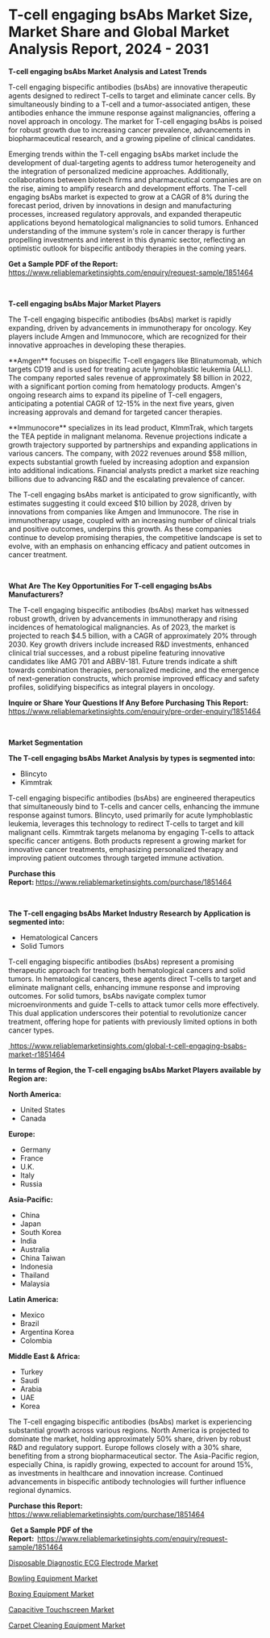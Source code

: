 <p><h1>T-cell engaging bsAbs Market Size, Market Share and Global Market Analysis Report, 2024 - 2031</h1></p><p><strong>T-cell engaging bsAbs Market Analysis and Latest Trends</strong></p>
<p><p>T-cell engaging bispecific antibodies (bsAbs) are innovative therapeutic agents designed to redirect T-cells to target and eliminate cancer cells. By simultaneously binding to a T-cell and a tumor-associated antigen, these antibodies enhance the immune response against malignancies, offering a novel approach in oncology. The market for T-cell engaging bsAbs is poised for robust growth due to increasing cancer prevalence, advancements in biopharmaceutical research, and a growing pipeline of clinical candidates.</p><p>Emerging trends within the T-cell engaging bsAbs market include the development of dual-targeting agents to address tumor heterogeneity and the integration of personalized medicine approaches. Additionally, collaborations between biotech firms and pharmaceutical companies are on the rise, aiming to amplify research and development efforts. The T-cell engaging bsAbs market is expected to grow at a CAGR of 8% during the forecast period, driven by innovations in design and manufacturing processes, increased regulatory approvals, and expanded therapeutic applications beyond hematological malignancies to solid tumors. Enhanced understanding of the immune system's role in cancer therapy is further propelling investments and interest in this dynamic sector, reflecting an optimistic outlook for bispecific antibody therapies in the coming years.</p></p>
<p><strong>Get a Sample PDF of the Report:&nbsp;</strong> <a href="https://www.reliablemarketinsights.com/enquiry/request-sample/1851464?utm_campaign=1264&utm_medium=2&utm_source=Github&utm_content=ia&utm_term=18102024&utm_id=t-cell-engaging-bsabs">https://www.reliablemarketinsights.com/enquiry/request-sample/1851464</a></p>
<p>&nbsp;</p>
<p><strong>T-cell engaging bsAbs Major Market Players</strong></p>
<p><p>The T-cell engaging bispecific antibodies (bsAbs) market is rapidly expanding, driven by advancements in immunotherapy for oncology. Key players include Amgen and Immunocore, which are recognized for their innovative approaches in developing these therapies.</p><p>**Amgen** focuses on bispecific T-cell engagers like Blinatumomab, which targets CD19 and is used for treating acute lymphoblastic leukemia (ALL). The company reported sales revenue of approximately $8 billion in 2022, with a significant portion coming from hematology products. Amgen's ongoing research aims to expand its pipeline of T-cell engagers, anticipating a potential CAGR of 12-15% in the next five years, given increasing approvals and demand for targeted cancer therapies.</p><p>**Immunocore** specializes in its lead product, KImmTrak, which targets the TEA peptide in malignant melanoma. Revenue projections indicate a growth trajectory supported by partnerships and expanding applications in various cancers. The company, with 2022 revenues around $58 million, expects substantial growth fueled by increasing adoption and expansion into additional indications. Financial analysts predict a market size reaching billions due to advancing R&D and the escalating prevalence of cancer.</p><p>The T-cell engaging bsAbs market is anticipated to grow significantly, with estimates suggesting it could exceed $10 billion by 2028, driven by innovations from companies like Amgen and Immunocore. The rise in immunotherapy usage, coupled with an increasing number of clinical trials and positive outcomes, underpins this growth. As these companies continue to develop promising therapies, the competitive landscape is set to evolve, with an emphasis on enhancing efficacy and patient outcomes in cancer treatment.</p></p>
<p>&nbsp;</p>
<p><strong>What Are The Key Opportunities For T-cell engaging bsAbs Manufacturers?</strong></p>
<p><p>The T-cell engaging bispecific antibodies (bsAbs) market has witnessed robust growth, driven by advancements in immunotherapy and rising incidences of hematological malignancies. As of 2023, the market is projected to reach $4.5 billion, with a CAGR of approximately 20% through 2030. Key growth drivers include increased R&D investments, enhanced clinical trial successes, and a robust pipeline featuring innovative candidates like AMG 701 and ABBV-181. Future trends indicate a shift towards combination therapies, personalized medicine, and the emergence of next-generation constructs, which promise improved efficacy and safety profiles, solidifying bispecifics as integral players in oncology.</p></p>
<p><strong>Inquire or Share Your Questions If Any Before Purchasing This Report:</strong> <a href="https://www.reliablemarketinsights.com/enquiry/pre-order-enquiry/1851464?utm_campaign=1264&utm_medium=2&utm_source=Github&utm_content=ia&utm_term=18102024&utm_id=t-cell-engaging-bsabs">https://www.reliablemarketinsights.com/enquiry/pre-order-enquiry/1851464</a></p>
<p>&nbsp;</p>
<p><strong>Market Segmentation</strong></p>
<p><strong>The T-cell engaging bsAbs Market Analysis by types is segmented into:</strong></p>
<p><ul><li>Blincyto</li><li>Kimmtrak</li></ul></p>
<p><p>T-cell engaging bispecific antibodies (bsAbs) are engineered therapeutics that simultaneously bind to T-cells and cancer cells, enhancing the immune response against tumors. Blincyto, used primarily for acute lymphoblastic leukemia, leverages this technology to redirect T-cells to target and kill malignant cells. Kimmtrak targets melanoma by engaging T-cells to attack specific cancer antigens. Both products represent a growing market for innovative cancer treatments, emphasizing personalized therapy and improving patient outcomes through targeted immune activation.</p></p>
<p><strong>Purchase this Report:&nbsp;</strong><a href="https://www.reliablemarketinsights.com/purchase/1851464?utm_campaign=1264&utm_medium=2&utm_source=Github&utm_content=ia&utm_term=18102024&utm_id=t-cell-engaging-bsabs">https://www.reliablemarketinsights.com/purchase/1851464</a></p>
<p>&nbsp;</p>
<p><strong>The T-cell engaging bsAbs Market Industry Research by Application is segmented into:</strong></p>
<p><ul><li>Hematological Cancers</li><li>Solid Tumors</li></ul></p>
<p><p>T-cell engaging bispecific antibodies (bsAbs) represent a promising therapeutic approach for treating both hematological cancers and solid tumors. In hematological cancers, these agents direct T-cells to target and eliminate malignant cells, enhancing immune response and improving outcomes. For solid tumors, bsAbs navigate complex tumor microenvironments and guide T-cells to attack tumor cells more effectively. This dual application underscores their potential to revolutionize cancer treatment, offering hope for patients with previously limited options in both cancer types.</p></p>
<p><a href="https://www.reliablemarketinsights.com/global-t-cell-engaging-bsabs-market-r1851464?utm_campaign=1264&utm_medium=2&utm_source=Github&utm_content=ia&utm_term=18102024&utm_id=t-cell-engaging-bsabs">&nbsp;https://www.reliablemarketinsights.com/global-t-cell-engaging-bsabs-market-r1851464</a></p>
<p><strong>In terms of Region, the T-cell engaging bsAbs Market Players available by Region are:</strong></p>
<p>
    <p> <strong> North America: </strong>
        <ul>
            <li>United States</li>
            <li>Canada</li>
        </ul>
        </p> 
    <p> <strong> Europe: </strong>
        <ul>
            <li>Germany</li>
            <li>France</li>
            <li>U.K.</li>
            <li>Italy</li>
            <li>Russia</li>
        </ul>
        </p> 
    <p> <strong> Asia-Pacific: </strong>
        <ul>
            <li>China</li>
            <li>Japan</li>
            <li>South Korea</li>
            <li>India</li>
            <li>Australia</li>
            <li>China Taiwan</li>
            <li>Indonesia</li>
            <li>Thailand</li>
            <li>Malaysia</li>
        </ul>
        </p> 
    <p> <strong> Latin America: </strong>
        <ul>
            <li>Mexico</li>
            <li>Brazil</li>
            <li>Argentina Korea</li>
            <li>Colombia</li>
        </ul>
        </p> 
    <p> <strong> Middle East & Africa: </strong>
        <ul>
            <li>Turkey</li>
            <li>Saudi</li>
            <li>Arabia</li>
            <li>UAE</li>
            <li>Korea</li>
        </ul>
    </p>
    </p>
<p><p>The T-cell engaging bispecific antibodies (bsAbs) market is experiencing substantial growth across various regions. North America is projected to dominate the market, holding approximately 50% share, driven by robust R&D and regulatory support. Europe follows closely with a 30% share, benefiting from a strong biopharmaceutical sector. The Asia-Pacific region, especially China, is rapidly growing, expected to account for around 15%, as investments in healthcare and innovation increase. Continued advancements in bispecific antibody technologies will further influence regional dynamics.</p></p>
<p><strong>Purchase this Report: </strong><a href="https://www.reliablemarketinsights.com/purchase/1851464?utm_campaign=1264&utm_medium=2&utm_source=Github&utm_content=ia&utm_term=18102024&utm_id=t-cell-engaging-bsabs">https://www.reliablemarketinsights.com/purchase/1851464</a></p>
<p>&nbsp;<strong>Get a Sample PDF of the Report:&nbsp;&nbsp;</strong><a href="https://www.reliablemarketinsights.com/enquiry/request-sample/1851464?utm_campaign=1264&utm_medium=2&utm_source=Github&utm_content=ia&utm_term=18102024&utm_id=t-cell-engaging-bsabs">https://www.reliablemarketinsights.com/enquiry/request-sample/1851464</a></p>
<p><strong></strong></p>
<p><p><a href="https://github.com/julyju69/Market-Research-Report-List-5/blob/main/disposable-diagnostic-ecg-electrode-market.md?utm_campaign=1264&utm_medium=2&utm_source=Github&utm_content=ia&utm_term=18102024&utm_id=t-cell-engaging-bsabs">Disposable Diagnostic ECG Electrode Market</a></p><p><a href="https://www.linkedin.com/pulse/bowling-equipment-market-global-regional-analysis-focus-f8sye?utm_campaign=1264&utm_medium=2&utm_source=Github&utm_content=ia&utm_term=18102024&utm_id=t-cell-engaging-bsabs">Bowling Equipment Market</a></p><p><a href="https://www.linkedin.com/pulse/strategic-roadmap-global-boxing-equipment-market-insights-o4oue?utm_campaign=1264&utm_medium=2&utm_source=Github&utm_content=ia&utm_term=18102024&utm_id=t-cell-engaging-bsabs">Boxing Equipment Market</a></p><p><a href="https://www.linkedin.com/pulse/capacitive-touchscreen-market-revolution-size-share-emerging-trends-c8bhc?utm_campaign=1264&utm_medium=2&utm_source=Github&utm_content=ia&utm_term=18102024&utm_id=t-cell-engaging-bsabs">Capacitive Touchscreen Market</a></p><p><a href="https://www.linkedin.com/pulse/carpet-cleaning-equipment-market-penetration-strategies-juhxe?utm_campaign=1264&utm_medium=2&utm_source=Github&utm_content=ia&utm_term=18102024&utm_id=t-cell-engaging-bsabs">Carpet Cleaning Equipment Market</a></p></p>